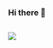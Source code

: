### Hi there 👋
<img scr="https://img.shields.io/github/followers/Jun29785?style=social">

<a href="https://hits.seeyoufarm.com"><img src="https://hits.seeyoufarm.com/api/count/incr/badge.svg?url=https%3A%2F%2Fgithub.com%2FJun29785&count_bg=%2379C83D&title_bg=%23555555&icon=&icon_color=%23E7E7E7&title=hits&edge_flat=false"/>
</a>

<!--
**Jun29785/Jun29785** is a ✨ _special_ ✨ repository because its `README.md` (this file) appears on your GitHub profile.

Here are some ideas to get you started:

- 🔭 I’m currently working on ...
- 🌱 I’m currently learning ...
- 👯 I’m looking to collaborate on ...
- 🤔 I’m looking for help with ...
- 💬 Ask me about ...
- 📫 How to reach me: ...
- 😄 Pronouns: ...
- ⚡ Fun fact: ...
-->
